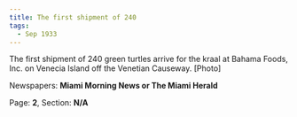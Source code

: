 ```yaml
---  
title: The first shipment of 240  
tags:  
  - Sep 1933  
---  
```

  
The first shipment of 240 green turtles arrive for the kraal at Bahama Foods, Inc. on Venecia Island off the Venetian Causeway. [Photo]  
  
Newspapers: **Miami Morning News or The Miami Herald**  
  
Page: **2**, Section: **N/A** 
